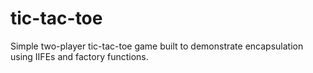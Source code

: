 # tic-tac-toe

Simple two-player tic-tac-toe game built to demonstrate encapsulation using
IIFEs and factory functions.
